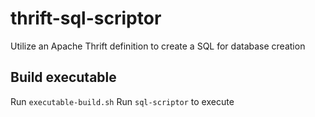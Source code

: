 # thrift-sql-scriptor
Utilize an Apache Thrift definition to create a SQL for database creation

## Build executable
Run `executable-build.sh`
Run `sql-scriptor` to execute